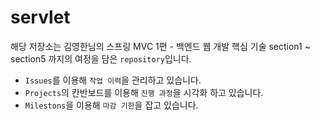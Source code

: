 # servlet

해당 저장소는 김영한님의 스프링 MVC 1편 - 백엔드 웹 개발 핵심 기술 section1 ~ section5 까지의 여정을 담은 `repository`입니다.

- `Issues`를 이용해 `작업 이력`을 관리하고 있습니다.
- `Projects`의 칸반보드를 이용해 `진행 과정`을 시각화 하고 있습니다.
- `Milestons`을 이용해 `마감 기한`을 잡고 있습니다. 
